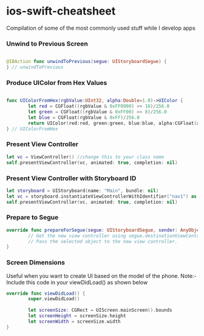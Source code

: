 # ios-swift-cheatsheet

Compilation of some of the most commonly used stuff while I develop apps

### Unwind to Previous Screen
```Swift

@IBAction func unwindToPrevious(segue: UIStoryboardSegue) {
} // unwindToPrevious

```

### Produce UIColor from Hex Values

```Swift

func UIColorFromHex(rgbValue:UInt32, alpha:Double=1.0)->UIColor {
        let red = CGFloat((rgbValue & 0xFF0000) >> 16)/256.0
        let green = CGFloat((rgbValue & 0xFF00) >> 8)/256.0
        let blue = CGFloat(rgbValue & 0xFF)/256.0
        return UIColor(red:red, green:green, blue:blue, alpha:CGFloat(alpha))
} // UIColorFromHex
```

### Present View Controller

```Swift
let vc = ViewController() //change this to your class name
self.presentViewController(vc, animated: true, completion: nil)
```

### Present View Controller with Storyboard ID

```Swift 
let storyboard = UIStoryboard(name: "Main", bundle: nil)
let vc = storyboard.instantiateViewControllerWithIdentifier("nav1") as! CustomNavigationVC
self.presentViewController(vc, animated: true, completion: nil)
```

### Prepare to Segue

```Swift
override func prepareForSegue(segue: UIStoryboardSegue, sender: AnyObject?) {
        // Get the new view controller using segue.destinationViewController.
        // Pass the selected object to the new view controller.
}
```

### Screen Dimensions

Useful when you want to create UI based on the model of the phone.
Note:- Include this code in your viewDidLoad() as shown below

```Swift
override func viewDidLoad() {
        super.viewDidLoad()
        
        let screenSize: CGRect = UIScreen.mainScreen().bounds
        let screenHeight = screenSize.height
        let screenWidth = screenSize.width
}

```
